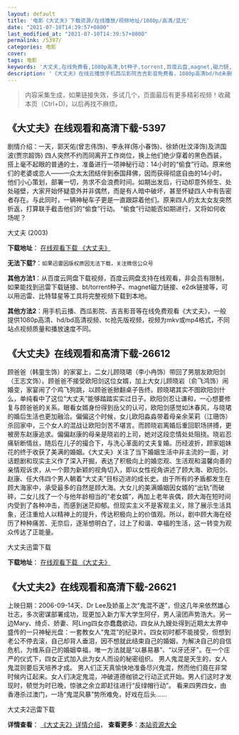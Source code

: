 ```yaml
---
layout: default
title: '电影《大丈夫》下载资源/在线播放/视频地址/1080p/高清/蓝光'
date: "2021-07-10T14:39:57+0800"
last_modified_at: "2021-07-10T14:39:57+0800"
permalink: /5397/
categories: 电影
cover:
tags: 电影
keywords: '大丈夫,在线免费看,1080p高清,bt种子,torrent,百度云盘,magnet,磁力链,迅雷下载资源'
description: '《大丈夫》在线云播放手机西瓜影院吉吉影音免费看，1080p高清bd/hd未删减完整版和tc抢先枪版，mkv/mp4格式，附带bt/torrent种子、magnet/磁力链、百度云盘、网盘资源迅雷下载链接'
---
```


>内容采集生成，如果链接失效，多试几个，页面最后有更多精彩视频！收藏本页（Ctrl+D)，以后再找不麻烦。


## 《大丈夫》在线观看和高清下载-5397

剧情介绍：一天，郭天佑(曾志伟饰)、李永祥(陈小春饰)、徐娇(杜汶泽饰)及洪国波(贾宗超饰) 四人突然不约而同离开工作岗位，换上他们绝少穿着的黑色西装，搭上毫不起眼的普通的士，准备进行一项神秘行动：14小时的“偷食”行动。原来他们的老婆或恋人——一众太太团结伴到泰国拜佛，因而获得彻底自由的14小时。他们小心策划，部署一切，务求不会浪费时间。如期出发后，行动却意外频生、处处碰壁，大家开始怀疑意外并非偶然，而是有人暗中破坏，甚至怀疑四人中有告密者存在。与此同时，一辆神秘车子更是一直跟踪着他们。原来四人的太太女友突然折返，打算联手截击他们的“偷食”行动。 “偷食”行动能否如期进行，又将如何收场呢？


大丈夫 (2003)

**下载地址**： [在线观看下载 《大丈夫》](https://www.btbtdy.me/btdy/dy16304.html) 


**无法下载?**：`如果迅雷因版权原因无法下载，关注微信公众号 `

**其他方法1**：从百度云网盘下载视频，百度云网盘支持在线观看，非会员有限制，如果能找到迅雷下载链接、bt/torrent种子、magnet磁力链接、e2dk链接等，可以用迅雷、比特彗星等工具将完整视频下载到本地。

**其他方法2**：用手机云播、西瓜影院、吉吉影音等在线免费观看《大丈夫》，一般提供1080p高清、hd/bd高清视频、tc抢先版视频，视频为mkv或mp4格式，不同站点视频质量和播放速度不同。


## 《大丈夫》在线观看和高清下载-26612

顾爸爸（韩童生饰）的家宴上，二女儿顾晓珺（李小冉饰）带回了男朋友欧阳剑（王志文饰）。顾爸爸不接受欧阳剑这位女婿，加上大女儿顾晓岩（俞飞鸿饰）闹婚变，家宴闹了个鸡飞狗跳，以顾爸爸掀翻桌子告终。顾晓珺其实不图欧阳剑什么，单纯看中了这位“大丈夫”能够踏踏实实过日子。欧阳剑忍让谦和，一心想要修复与顾爸爸的关系。眼看女婿身份得到岳父的认可，欧阳剑感觉如沐春风，与晓珺的婚后生活也更加融洽。偏偏这个时候，女儿欧阳淼淼带着母亲余茉莉（江珊饰）杀回家中，三个女人的混战让欧阳剑苦不堪言。而顾晓岩离婚后重回职场拼搏，更被房东赵康追求。偏偏赵康的母亲是晓岩的上司，她对这段恋情处处阻挠。晓岩忍痛斩断情丝，随后在儿子的撮合下，与洗心革面的丈夫复婚。历经波折，顾家姐妹花的终于收获了美满的婚姻。《大丈夫》关注了当下婚姻生活中非主流的一面，对话题剧和现实主义作了深入开掘，表达了积极向上的婚恋观、生活观和温馨向善的亲情观诉求，从一个颇为新颖的视角切入，即以女性视角讲述了顾大海、欧阳剑、赵康、任大伟四个男人朝着“大丈夫”目标迈进的成长史。由于所有的矛盾都发生在顾大海家中，承受最多的自然是顾大海。大女儿的美满婚姻因女婿的“出轨”而破碎，二女儿找了一个与他年龄相当的“老女婿”，再加上老年丧偶，顾大海在短时间内受到了各种冲击，而感到迷茫抑郁。但现实主义不是客观主义，除了展示生活具象，还注重给人以精神上的提升，传达积极向上的价值观。所以，剧中顾大海在经历了种种痛苦、无奈后，逐渐想明白了，过上了和谐、幸福的生活，这一转变为观众传达了正能量。


大丈夫迅雷下载

**下载地址**： [在线观看下载 《大丈夫》](https://www.993dy.com//vod-detail-id-12579.html) 


## 《大丈夫2》在线观看和高清下载-26621

上映日期：</strong>2006-09-14天、Dr Lee及娇虽上次“鬼混不遂”，但这几年来依然雄心壮志，多次密谋部署成功，现更加入新力军大学生阿仔，男人滚团声势浩大。另一边Mary、绮贞、娇妻、阿Ling四女亦蠢蠢欲动，四女从九嫂处得到近期太太界中盛传的一只神秘光盘：一套教女人“鬼混”的纪录片。四女初时都不能接受，但想到老公不停去滚，自己却背人垂泪，因不想就此结束自己的婚姻，为解决自己的自信危机，为维系自己的婚姻幸福，唯一方法就是“以暴易暴”、“以牙还牙”。在一个庄严的仪式下，四女正式加入此为女人而设的秘密组织。 男人鬼混是天生的，女人鬼混则要后天培养才成。 男人们正天真愉快地准备尽兴鬼混，然而他们竟在非常时候内讧起来。女人们决定鬼混，冲破道德枷锁之行动正式开始。男人们这时才发现时，顿觉为时已晚，惊骇之余立即赶往进行“反绿帽行动”。 看来四男四女，由香港杀过澳门，一场“鬼混风暴”势所难免，好戏在后头……


大丈夫2迅雷下载

**详情查看**： [《大丈夫2》详情介绍](/movie/26621/)， **查看更多**：[本站资源大全](/movie/t/all/)

